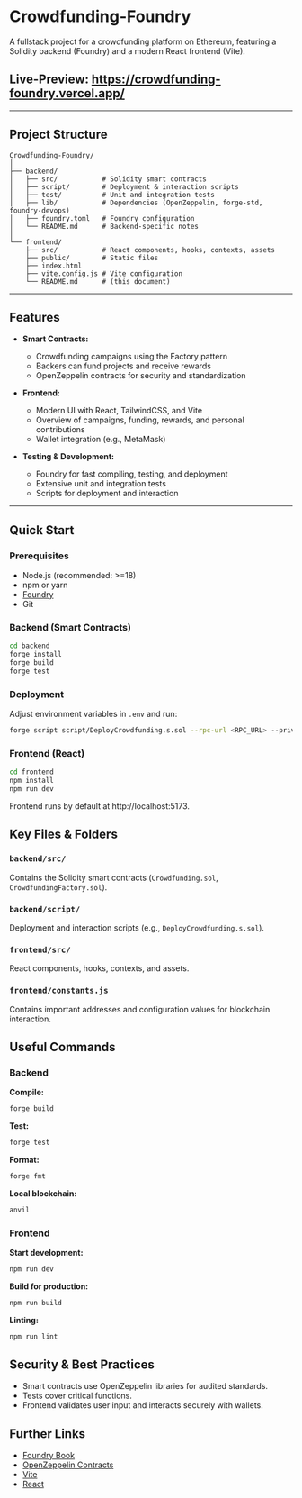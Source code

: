 # Crowdfunding-Foundry

A fullstack project for a crowdfunding platform on Ethereum, featuring a Solidity backend (Foundry) and a modern React frontend (Vite).

## Live-Preview: https://crowdfunding-foundry.vercel.app/

---

## Project Structure

```
Crowdfunding-Foundry/
│
├── backend/
│   ├── src/           # Solidity smart contracts
│   ├── script/        # Deployment & interaction scripts
│   ├── test/          # Unit and integration tests
│   ├── lib/           # Dependencies (OpenZeppelin, forge-std, foundry-devops)
│   ├── foundry.toml   # Foundry configuration
│   └── README.md      # Backend-specific notes
│
└── frontend/
    ├── src/           # React components, hooks, contexts, assets
    ├── public/        # Static files
    ├── index.html
    ├── vite.config.js # Vite configuration
    └── README.md      # (this document)
```

---

## Features

- **Smart Contracts:**  
  - Crowdfunding campaigns using the Factory pattern
  - Backers can fund projects and receive rewards
  - OpenZeppelin contracts for security and standardization

- **Frontend:**  
  - Modern UI with React, TailwindCSS, and Vite
  - Overview of campaigns, funding, rewards, and personal contributions
  - Wallet integration (e.g., MetaMask)

- **Testing & Development:**  
  - Foundry for fast compiling, testing, and deployment
  - Extensive unit and integration tests
  - Scripts for deployment and interaction

---

## Quick Start

### Prerequisites

- Node.js (recommended: >=18)
- npm or yarn
- [Foundry](https://book.getfoundry.sh/getting-started/installation)
- Git

### Backend (Smart Contracts)

```sh
cd backend
forge install
forge build
forge test
```

### Deployment

Adjust environment variables in `.env` and run:

```sh
forge script script/DeployCrowdfunding.s.sol --rpc-url <RPC_URL> --private-key <PRIVATE_KEY>
```

### Frontend (React)

```sh
cd frontend
npm install
npm run dev
```

Frontend runs by default at http://localhost:5173.

## Key Files & Folders

### `backend/src/`
Contains the Solidity smart contracts (`Crowdfunding.sol`, `CrowdfundingFactory.sol`).

### `backend/script/`
Deployment and interaction scripts (e.g., `DeployCrowdfunding.s.sol`).

### `frontend/src/`
React components, hooks, contexts, and assets.

### `frontend/constants.js`
Contains important addresses and configuration values for blockchain interaction.

## Useful Commands

### Backend

**Compile:**
```sh
forge build
```

**Test:**
```sh
forge test
```

**Format:**
```sh
forge fmt
```

**Local blockchain:**
```sh
anvil
```

### Frontend

**Start development:**
```sh
npm run dev
```

**Build for production:**
```sh
npm run build
```

**Linting:**
```sh
npm run lint
```

## Security & Best Practices

- Smart contracts use OpenZeppelin libraries for audited standards.
- Tests cover critical functions.
- Frontend validates user input and interacts securely with wallets.

## Further Links

- [Foundry Book](https://book.getfoundry.sh/)
- [OpenZeppelin Contracts](https://docs.openzeppelin.com/contracts)
- [Vite](https://vitejs.dev/)
- [React](https://reactjs.org/)
